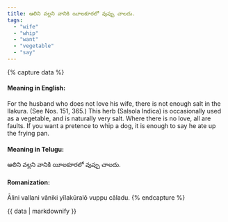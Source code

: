 ```yaml
---
title: ఆలిని వల్లని వానికి యీలకూరలో వుప్పు చాలదు.
tags:
  - "wife"
  - "whip"
  - "want"
  - "vegetable"
  - "say"
---
```


{% capture data %}
#### Meaning in English:
For the husband who does not love his wife, there is not enough salt in the Ilakura.
(See Nos. 151, 365.)
This herb (Salsola Indica) is occasionally used as a vegetable, and is naturally very salt.
Where there is no love, all are faults.
If you want a pretence to whip a dog, it is enough to say he ate up the frying pan.

#### Meaning in Telugu:
ఆలిని వల్లని వానికి యీలకూరలో వుప్పు చాలదు.

#### Romanization:
Ālini vallani vāniki yīlakūralō vuppu cāladu.
{% endcapture %}

{{ data | markdownify }}

